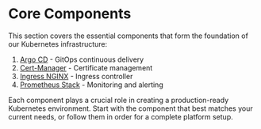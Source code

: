 # Core Components

This section covers the essential components that form the foundation of our Kubernetes infrastructure:

1. [Argo CD](argo-cd/README.md) - GitOps continuous delivery
2. [Cert-Manager](cert-manager/README.md) - Certificate management
3. [Ingress NGINX](ingress-nginx/README.md) - Ingress controller
4. [Prometheus Stack](prometheus/README.md) - Monitoring and alerting

Each component plays a crucial role in creating a production-ready Kubernetes environment. Start with the component that best matches your current needs, or follow them in order for a complete platform setup.